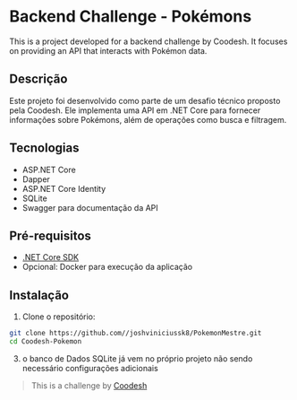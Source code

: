 # Backend Challenge - Pokémons

This is a project developed for a backend challenge by Coodesh. It focuses on providing an API that interacts with Pokémon data.

## Descrição

Este projeto foi desenvolvido como parte de um desafio técnico proposto pela Coodesh. Ele implementa uma API em .NET Core para fornecer informações sobre Pokémons, além de operações como busca e filtragem.

## Tecnologias

- ASP.NET Core
- Dapper
- ASP.NET Core Identity
- SQLite
- Swagger para documentação da API

## Pré-requisitos

- [.NET Core SDK](https://dotnet.microsoft.com/download)
- Opcional: Docker para execução da aplicação

## Instalação

1. Clone o repositório:

```bash
git clone https://github.com//joshviniciussk8/PokemonMestre.git
cd Coodesh-Pokemon
```
3. o banco de Dados SQLite já vem no próprio projeto não sendo necessário configurações adicionais 

>  This is a challenge by [Coodesh](https://coodesh.com/)
